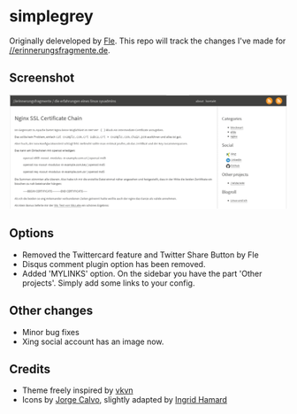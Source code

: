 # simplegrey #

Originally deleveloped by [Fle](https://github.com/fle/pelican-simplegrey).
This repo will track the changes I've made for [//erinnerungsfragmente.de](https://erinnerungsfragmente.de).

## Screenshot ##

![screenshot](screenshot.png)

## Options ##

* Removed the Twittercard feature and Twitter Share Button by Fle
* Disqus comment plugin option has been removed.
* Added 'MYLINKS' option. On the sidebar you have the part 'Other projects'. Simply add some links to your config.

## Other changes ##

* Minor bug fixes
* Xing social account has an image now.

## Credits ##

* Theme freely inspired by [vkvn](https://github.com/vkvn)
* Icons by [Jorge Calvo](http://dribbble.com/shots/1074961-Flat-Icons-EPS), slightly adapted by [Ingrid Hamard](http://ingrid.hamard.free.fr)


